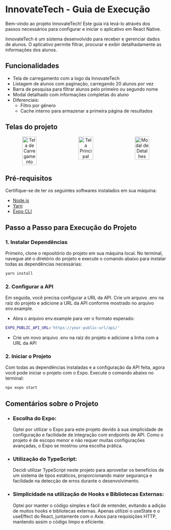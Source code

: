 # InnovateTech - Guia de Execução

Bem-vindo ao projeto InnovateTech! Este guia irá levá-lo através dos passos necessários para configurar e iniciar o aplicativo em React Native.

InnovateTech é um sistema desenvolvido para receber e gerenciar dados de alunos. O aplicativo permite filtrar, procurar e exibir detalhadamente as informações dos alunos.

## Funcionalidades

- Tela de carregamento com a logo da InnovateTech
- Listagem de alunos com paginação, carregando 20 alunos por vez
- Barra de pesquisa para filtrar alunos pelo primeiro ou segundo nome
- Modal detalhado com informações completas do aluno
- Diferenciais:
  - Filtro por gênero
  - Cache interno para armazenar a primeira página de resultados
 
## Telas do projeto

<div align="center" style="display: flex; justify-content: space-between;">
  <img src="https://i.postimg.cc/2SLHcP3v/Whats-App-Image-2024-05-26-at-15-08-30-d2f38e45.jpg" alt="Tela de Carregamento" style="width: 30%;"/>
  <img src="https://i.postimg.cc/JnY4hD89/Whats-App-Image-2024-05-26-at-15-08-31-815efeaa.jpg" alt="Tela Principal" style="width: 30%;"/>
  <img src="https://i.postimg.cc/43T18yDk/Whats-App-Image-2024-05-26-at-15-08-31-ab9ba0ca.jpg" alt="Modal de Detalhes" style="width: 30%;"/>
</div>

## Pré-requisitos

Certifique-se de ter os seguintes softwares instalados em sua máquina:
- [Node.js](https://nodejs.org/)
- [Yarn](https://classic.yarnpkg.com/en/docs/install/)
- [Expo CLI](https://docs.expo.dev/get-started/installation/)

## Passo a Passo para Execução do Projeto

### 1. Instalar Dependências

Primeiro, clone o repositório do projeto em sua máquina local. No terminal, navegue até o diretório do projeto e execute o comando abaixo para instalar todas as dependências necessárias:

```bash
yarn install
```

### 2. Configurar a API

Em seguida, você precisa configurar a URL da API. Crie um arquivo .env na raiz do projeto e adicione a URL da API conforme mostrado no arquivo env.example.

- Abra o arquivo env.example para ver o formato esperado:

```bash
EXPO_PUBLIC_API_URL='https://your-public-url/api/'
```
- Crie um novo arquivo .env na raiz do projeto e adicione a linha com a URL da API

### 2. Iniciar o Projeto

Com todas as dependências instaladas e a configuração da API feita, agora você pode iniciar o projeto com o Expo. Execute o comando abaixo no terminal:

```bash
npx expo start
```

## Comentários sobre o Projeto

- ### Escolha do Expo:
  Optei por utilizar o Expo para este projeto devido à sua simplicidade de configuração e facilidade de integração com endpoints de API. Como o projeto é de escopo menor e não requer muitas configurações avançadas, o Expo se mostrou uma escolha prática.

- ### Utilização do TypeScript:
  Decidi utilizar TypeScript neste projeto para aproveitar os benefícios de um sistema de tipos estáticos, proporcionando maior segurança e facilidade na detecção de erros durante o desenvolvimento.

- ### Simplicidade na utilização de Hooks e Bibliotecas Externas:
  Optei por manter o código simples e fácil de entender, evitando a adição de muitos hooks e bibliotecas externas. Apenas utilizei o useState e o useEffect do React, juntamente com o Axios para requisições HTTP, mantendo assim o código limpo e eficiente.
